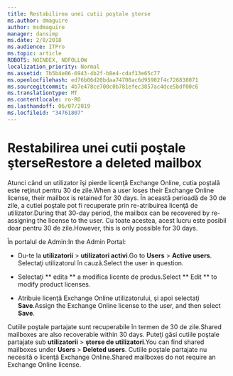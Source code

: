 ```yaml
---
title: Restabilirea unei cutii poştale şterse
ms.author: dmaguire
author: msdmaguire
manager: dansimp
ms.date: 2/8/2018
ms.audience: ITPro
ms.topic: article
ROBOTS: NOINDEX, NOFOLLOW
localization_priority: Normal
ms.assetid: 7b5b4e06-6943-4b2f-b8e4-cdaf13e65c77
ms.openlocfilehash: ed76b06d20bdaa74708ac6d95902f4c726838071
ms.sourcegitcommit: 4b7e478ce700c0b781efec3857ac4dce5bdf00c6
ms.translationtype: MT
ms.contentlocale: ro-RO
ms.lasthandoff: 06/07/2019
ms.locfileid: "34761807"
---
```

# <a name="restore-a-deleted-mailbox"></a><span data-ttu-id="ed10b-102">Restabilirea unei cutii poştale şterse</span><span class="sxs-lookup"><span data-stu-id="ed10b-102">Restore a deleted mailbox</span></span>

<span data-ttu-id="ed10b-103">Atunci când un utilizator îşi pierde licenţă Exchange Online, cutia poştală este reţinut pentru 30 de zile.</span><span class="sxs-lookup"><span data-stu-id="ed10b-103">When a user loses their Exchange Online license, their mailbox is retained for 30 days.</span></span> <span data-ttu-id="ed10b-104">În această perioadă de 30 de zile, a cutiei poştale pot fi recuperate prin re-atribuirea licenţă de utilizator.</span><span class="sxs-lookup"><span data-stu-id="ed10b-104">During that 30-day period, the mailbox can be recovered by re-assigning the license to the user.</span></span> <span data-ttu-id="ed10b-105">Cu toate acestea, acest lucru este posibil doar pentru 30 de zile.</span><span class="sxs-lookup"><span data-stu-id="ed10b-105">However, this is only possible for 30 days.</span></span>
  
<span data-ttu-id="ed10b-106">În portalul de Admin:</span><span class="sxs-lookup"><span data-stu-id="ed10b-106">In the Admin Portal:</span></span>
  
- <span data-ttu-id="ed10b-107">Du-te la **utilizatorii** \> **utilizatori activi**.</span><span class="sxs-lookup"><span data-stu-id="ed10b-107">Go to **Users** \> **Active users**.</span></span> <span data-ttu-id="ed10b-108">Selectaţi utilizatorul în cauză.</span><span class="sxs-lookup"><span data-stu-id="ed10b-108">Select the user in question.</span></span>
    
- <span data-ttu-id="ed10b-109">Selectaţi \*\* edita \*\* a modifica licente de produs.</span><span class="sxs-lookup"><span data-stu-id="ed10b-109">Select \*\* Edit \*\* to modify product licenses.</span></span> 
    
- <span data-ttu-id="ed10b-110">Atribuie licenţă Exchange Online utilizatorului, şi apoi selectaţi **Save**.</span><span class="sxs-lookup"><span data-stu-id="ed10b-110">Assign the Exchange Online license to the user, and then select **Save**.</span></span>
    
<span data-ttu-id="ed10b-111">Cutiile poştale partajate sunt recuperabile în termen de 30 de zile.</span><span class="sxs-lookup"><span data-stu-id="ed10b-111">Shared mailboxes are also recoverable within 30 days.</span></span> <span data-ttu-id="ed10b-112">Puteţi găsi cutiile poştale partajate sub **utilizatorii** \> **şterse de utilizatori**.</span><span class="sxs-lookup"><span data-stu-id="ed10b-112">You can find shared mailboxes under **Users** \> **Deleted users**.</span></span> <span data-ttu-id="ed10b-113">Cutiile poştale partajate nu necesită o licenţă Exchange Online.</span><span class="sxs-lookup"><span data-stu-id="ed10b-113">Shared mailboxes do not require an Exchange Online license.</span></span>
  

